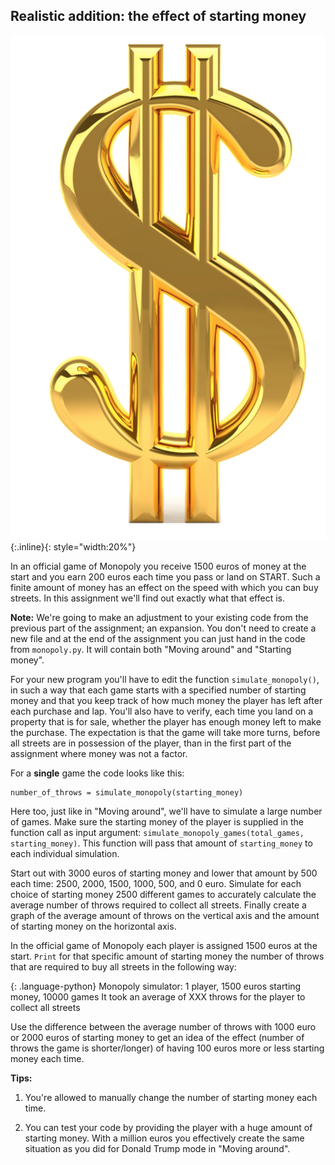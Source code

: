 ## Realistic addition: the effect of starting money

![](GoldenDollar.png){:.inline}{: style="width:20%"}

In an official game of Monopoly you receive 1500 euros of money at the start and you earn 200 euros each time you pass or land on START. Such a finite amount of money has an effect on the speed with which you can buy streets. In this assignment we'll find out exactly what that effect is.

**Note:** We're going to make an adjustment to your existing code from the previous part of the assignment; an expansion. You don't need to create a new file and at the end of the assignment you can just hand in the code from `monopoly.py`. It will contain both "Moving around" and "Starting money".

For your new program you'll have to edit the function `simulate_monopoly()`, in such a way that each game starts with a specified number of starting money and that you keep track of how much money the player has left after each purchase and lap. You'll also have to verify, each time you land on a property that is for sale, whether the player has enough money left to make the purchase. The expectation is that the game will take more turns, before all streets are in possession of the player, than in the first part of the assignment where money was not a factor.

For a **single** game the code looks like this:

    number_of_throws = simulate_monopoly(starting_money)

Here too, just like in "Moving around", we'll have to simulate a large number of games. Make sure the starting money of the player is supplied in the function call as input argument: `simulate_monopoly_games(total_games, starting_money)`. This function will pass that amount of `starting_money` to each individual simulation.

Start out with 3000 euros of starting money and lower that amount by 500 each time: 2500, 2000, 1500, 1000, 500, and 0 euro. Simulate for each choice of starting money 2500 different games to accurately calculate the average number of throws required to collect all streets. Finally create a graph of the average amount of throws on the vertical axis and the amount of starting money on the horizontal axis.

In the official game of Monopoly each player is assigned 1500 euros at the start. `Print` for that specific amount of starting money the number of throws that are required to buy all streets in the following way:

{: .language-python}
	Monopoly simulator: 1 player, 1500 euros starting money, 10000 games
    It took an average of XXX throws for the player to collect all streets

Use the difference between the average number of throws with 1000 euro or 2000 euros of starting money to get an idea of the effect (number of throws the game is shorter/longer) of having 100 euros more or less starting money each time.

**Tips:**

   1. You're allowed to manually change the number of starting money each time.

   2. You can test your code by providing the player with a huge amount of starting money. With a million euros you effectively create the same situation as you did for Donald Trump mode in "Moving around".
